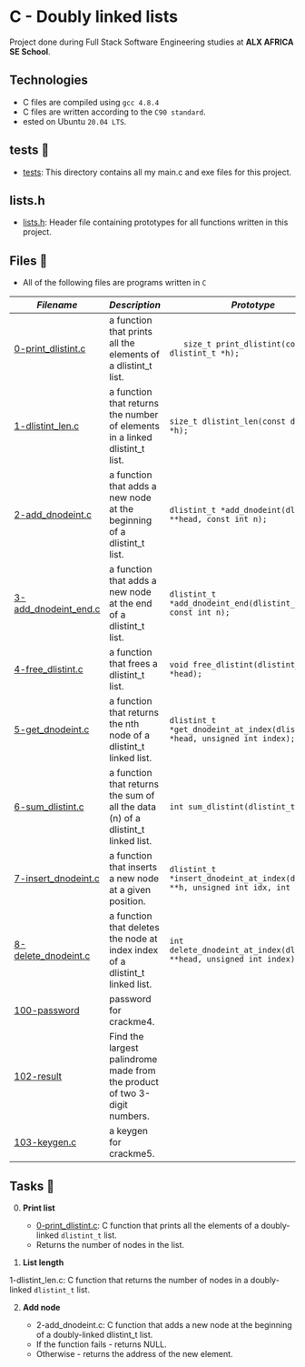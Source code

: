 # C - Doubly linked lists
Project done during Full Stack Software Engineering studies at __ALX AFRICA SE School__.

## Technologies
- C files are compiled using `gcc 4.8.4`
- C files are written according to the `C90 standard`.
- ested on Ubuntu `20.04 LTS`.

## tests 📁
- [tests](./tests): This directory contains all my main.c and exe files for this project.

## lists.h
* [lists.h](./main.h): Header file containing prototypes for all functions written in this project.

## Files 📃
* All of the following files are programs written in `C`


_Filename_ | _Description_ | _Prototype_
-----------|---------------|------------
[0-print_dlistint.c	](0-print_dlistint.c	) | a function that prints all the elements of a dlistint_t list. | `	size_t print_dlistint(const dlistint_t *h);`
[1-dlistint_len.c](1-dlistint_len.c) | a function that returns the number of elements in a linked dlistint_t list. | `size_t dlistint_len(const dlistint_t *h);`
[2-add_dnodeint.c](2-add_dnodeint.c) | a function that adds a new node at the beginning of a dlistint_t list. | `dlistint_t *add_dnodeint(dlistint_t **head, const int n);`
[3-add_dnodeint_end.c](3-add_dnodeint_end.c) | a function that adds a new node at the end of a dlistint_t list. | `dlistint_t *add_dnodeint_end(dlistint_t **head, const int n);`
[4-free_dlistint.c](4-free_dlistint.c) | a function that frees a dlistint_t list. | `void free_dlistint(dlistint_t *head);`
[5-get_dnodeint.c](5-get_dnodeint.c) | a function that returns the nth node of a dlistint_t linked list. | `dlistint_t *get_dnodeint_at_index(dlistint_t *head, unsigned int index);`
[6-sum_dlistint.c](6-sum_dlistint.c) | a function that returns the sum of all the data (n) of a dlistint_t linked list. | `int sum_dlistint(dlistint_t *head);`
[7-insert_dnodeint.c](7-insert_dnodeint.c) | a function that inserts a new node at a given position. | `dlistint_t *insert_dnodeint_at_index(dlistint_t **h, unsigned int idx, int n);`
[8-delete_dnodeint.c](8-delete_dnodeint.c) | a function that deletes the node at index index of a dlistint_t linked list. | `int delete_dnodeint_at_index(dlistint_t **head, unsigned int index);`
[100-password](100-password) | password for crackme4. | 
[102-result](102-result) | Find the largest palindrome made from the product of two 3-digit numbers. | 
[103-keygen.c](103-keygen.c) | a keygen for crackme5. |

## Tasks 🛅

0. **Print list**

    - [0-print_dlistint.c](./0-print_dlistint.c): C function that prints all the elements of a doubly-linked `dlistint_t` list.
    - Returns the number of nodes in the list.


1. **List length**

1-dlistint_len.c: C function that returns the number of nodes in a doubly-linked `dlistint_t` list.


2. **Add node**

    * 2-add_dnodeint.c: C function that adds a new node at the beginning of a doubly-linked dlistint_t list.
    * If the function fails - returns NULL.
    * Otherwise - returns the address of the new element.